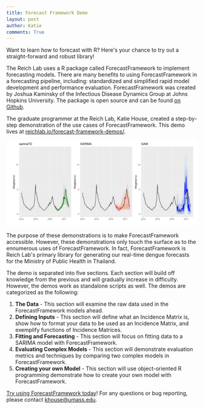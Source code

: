 ```yaml
---
title: Forecast Framework Demo
layout: post
author: Katie
comments: True
---
```


Want to learn how to forecast with R? Here's your chance to try out a straight-forward and robust library!

The Reich Lab uses a R package called ForecastFramework to implement forecasting models. There are many benefits to using ForecastFramework in a forecasting pipeline, including: standardized and simplified rapid model development and performance evaluation. ForecastFramework was created by Joshua Kaminsky of the Infectious Disease Dynamics Group at Johns Hopkins University. The package is open source and can be found [on Github](https://github.com/HopkinsIDD/ForecastFramework).

The graduate programmer at the Reich Lab, Katie House, created a step-by-step demonstration of the use cases of ForecastFramework. This demo lives at [reichlab.io/forecast-framework-demos/](http://reichlab.io/forecast-framework-demos/). 

<a href="https://reichlab.github.io/flusight/">
    <img class="img-responsive" width="700" src="/images/blog/ff-demo.PNG">
</a>

<!--more-->

The purpose of these demonstrations is to make ForecastFramework accessible. However, these demonstrations only touch the surface as to the ennumerous uses of ForecastFramework. In fact, ForecastFramework is Reich Lab's primary library for generating our real-time dengue forecasts for the Ministry of Public Health in Thailand.

The demo is separated into five sections. Each section will build off knowledge from the previous and will gradually increase in difficulty. However, the demos work as standalone scripts as well. The demos are categorized as the following:
1. **The Data** - This section will examine the raw data used in the ForecastFramework models ahead.
2. **Defining Inputs** - This section will define what an Incidence Matrix is, show how to format your data to be used as an Incidence Matrix, and exemplify functions of Incidence Matrices.
3. **Fitting and Forecasting** - This section will focus on fitting data to a SARIMA model with ForecastFramework.
4. **Evaluating Complex Models** - This section will demonstrate evaluation metrics and techniques by comparing two complex models in ForecastFramework.
5. **Creating your own Model** - This section will use object-oriented R programming demonstrate how to create your own model with ForecastFramework. 

[Try using ForecastFramework today](http://reichlab.io/forecast-framework-demos/)! For any questions or bug reporting, please contact khouse@umass.edu.

